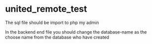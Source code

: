 # united_remote_test

The sql file should be import to php my admin

In the backend end file you should change the database-name as the choose name from the database who have created
